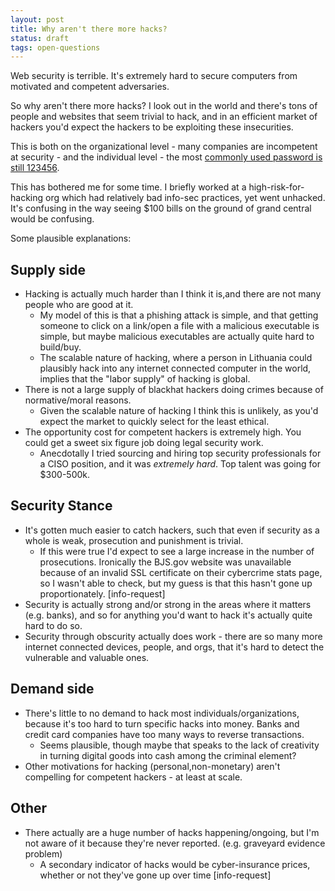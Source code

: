 ```yaml
---
layout: post
title: Why aren't there more hacks?
status: draft
tags: open-questions
---
```



Web security is terrible. It's extremely hard to secure computers from  motivated and competent adversaries. 

So why aren't there more hacks? I look out in the world and there's tons of people and websites that seem trivial to hack, and in an efficient market of hackers you'd expect the hackers to be exploiting these insecurities.

This is both on the organizational level -  many companies are incompetent at security - and the individual level - the most [commonly used password is still 123456](https://www.cnn.com/2019/04/22/uk/most-common-passwords-scli-gbr-intl/index.html). 

This has bothered me for some time. I briefly worked at a high-risk-for-hacking org which had relatively bad info-sec practices, yet went unhacked. It's confusing in the way seeing $100 bills on the ground of grand central would be confusing.

Some plausible explanations:


## Supply side

- Hacking is actually much harder than I think it is,and there are not many people who are good at it.
    - My model of this is that a phishing attack is simple, and that getting someone to click on a link/open a file with a malicious executable is simple, but maybe malicious executables are actually quite hard to build/buy.
    - The scalable nature of hacking, where a person in Lithuania could plausibly hack into any internet connected computer in the world, implies that the "labor supply" of hacking is global.
- There is not a large supply of blackhat hackers doing crimes because of normative/moral reasons.
    - Given the scalable nature of hacking I think this is unlikely, as you'd expect the market to quickly select for the least ethical.
- The opportunity cost for competent hackers is extremely high. You could get a sweet six figure job doing legal security work.
    - Anecdotally I tried sourcing and hiring top security professionals for a CISO  position, and it was *extremely hard*. Top talent was going for $300-500k.

## Security Stance

- It's gotten much easier to catch hackers, such that even if security as a whole is weak, prosecution and punishment is trivial.
    - If this were true I'd expect to see a large increase in the number of prosecutions. Ironically the BJS.gov website was unavailable because of an invalid SSL certificate on their cybercrime stats page, so I wasn't able to check, but my guess is that this hasn't gone up proportionately. [info-request]
- Security is actually strong and/or strong in the areas where it matters (e.g. banks), and so for anything you'd want to hack it's actually quite hard to do so.
- Security through obscurity actually does work - there are so many more internet connected devices, people, and orgs, that it's hard to detect the vulnerable and valuable ones.

## Demand side

- There's little to no demand to hack most individuals/organizations, because it's too hard to turn specific hacks into money. Banks and credit card companies have too many ways to reverse transactions.
    - Seems plausible, though maybe that speaks to the lack of creativity in turning digital goods into cash among the criminal element?
- Other motivations for hacking (personal,non-monetary) aren't compelling for competent hackers - at least at scale.

## Other

- There actually are a huge number of hacks happening/ongoing, but I'm not aware of it because they're never reported. (e.g. graveyard evidence problem)
    - A secondary indicator of hacks would be cyber-insurance prices, whether or not they've gone up over time [info-request]

